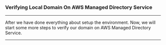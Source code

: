 ### Verifying Local Domain On AWS Managed Directory Service
---

After we have done everything about setup the environment. Now, we will start some more steps to verify our domain on AWS Managed Directory Service.

---
